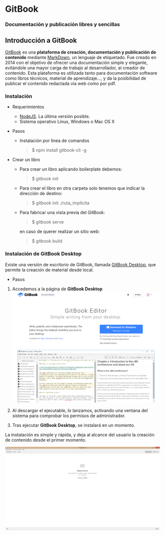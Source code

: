 # GitBook

### Documentación y publicación libres y sencillas

## Introducción a GitBook

[GitBook](https://www.gitbook.com/) es una __plataforma de creación, documentación y publicación de contenido__ mediante [MarkDown](https://markdown.es/), 
un lenguaje de etiquetado. Fue creado en 2014 con el objetivo de ofrecer una documentación simple y elegante, evitándole 
una mayor carga de trabajo al desarrollador, al creador de contenido. Esta plataforma es utilizada tanto para documentación 
software como libros técnicos, material de aprendizaje..., y da la posibilidad de publicar el contenido redactada via 
web como por pdf.

### Instalación

* Requerimientos

    - [NodeJS](https://nodejs.org/es/). La última versión posible.
    - Sistema operativo Linux, Windows o Mac OS X

* Pasos

    - Instalación por línea de comandos
        > $ npm install gitbook-cli -g

* Crear un libro

    - Para crear un libro aplicando boilerplate debemos:
        > $ gitbook init
    
    - Para crear el libro en otra carpeta solo tenemos que indicar la dirección de destino:
        > $ gitbook init ./ruta_implícita
    
    - Para fabricar una vista previa del GitBook:
        > $ gitbook serve
    
        en caso de querer realizar un sitio web:
    
        > $ gitbook build

### Instalación de GitBook Desktop

Existe una versión de escritorio de GitBook, llamada [GitBook Desktop](https://www.gitbook.com/editor),
que permite la creación de material desde local. 

* Pasos
 1. Accedemos a la página de __GitBook Desktop__
    ![GitBook Desktop Webpage](/cap5_gitbook/images/ImageAGitBook.png)    

 2. Al descargar el ejecutable, lo lanzamos, activando una ventana del sistema
    para comprobar los permisos de administrador.
 3. Tras ejecutar __GitBook Desktop__, se instalará en un momento.

La instalación es simple y rápida, y deja al alcance del usuario la creación de contenido desde el primer momento.

![GitBook Desktop Interface](/cap5_gitbook/images/ImageBGitBook.png)
